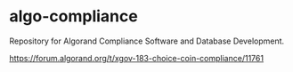 # algo-compliance
Repository for Algorand Compliance Software and Database Development.

https://forum.algorand.org/t/xgov-183-choice-coin-compliance/11761

